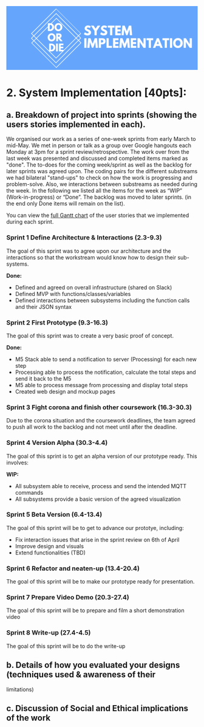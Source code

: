 ![Do or Die System Implementation](/Portfolio/Images/SystemImpLogo.png)
# 2. System Implementation [40pts]:
## a. Breakdown of project into sprints (showing the users stories implemented in each).

We organised our work as a series of one-week sprints from early March to mid-May. We met in person or talk as a group over Google hangouts each Monday at 3pm for a sprint review/retrospective. The work over from the last week was presented and discussed and completed items marked as "done". The to-does for the coming week/sprint as well as the backlog for later sprints was agreed upon. The coding pairs for the different substreams we had bilateral "stand-ups" to check on how the work is progressing and problem-solve. Also, we interactions between substreams as needed during the week. In the following we listed all the items for the week as “WIP” (Work-in-progress) or “Done”. The backlog was moved to later sprints. (in the end only Done items will remain on the list). 

You can view the [full Gantt chart](https://uob-my.sharepoint.com/:x:/g/personal/ac16888_bristol_ac_uk/EXltfbLEnNFLrGLOGOxgZcIB2oqj_ft_TP9LevpsozfhVg?e=TUTMn7) of the user stories that we implemented during each sprint. 
### Sprint 1 Define Architecture & Interactions (2.3-9.3) 
The goal of this sprint was to agree upon our architecture and the interactions so that the workstream would know how to design their sub-systems.

**Done:**
* Defined and agreed on overall infrastructure (shared on Slack)
* Defined MVP with functions/classes/variables
* Defined interactions between subsystems including the function calls and their JSON syntax 
### Sprint 2 First Prototype (9.3-16.3) 
The goal of this sprint was to create a very basic proof of concept.

**Done:**
* M5 Stack able to send a notification to server (Processing) for each new step
* Processing able to process the notification, calculate the total steps and send it back to the M5
* M5 able to process message from processing and display total steps
* Created web design and mockup pages
### Sprint 3 Fight corona and finish other coursework (16.3-30.3) 
Due to the corona situation and the coursework deadlines, the team agreed to push all work to the backlog and not meet until after the deadline.
### Sprint 4 Version Alpha (30.3-4.4) 
The goal of this sprint is to get an alpha version of our prototype ready. This involves:

**WIP:**
* All subsystem able to receive, process and send the intended MQTT commands
* All subsystems provide a basic version of the agreed visualization 
### Sprint 5 Beta Version (6.4-13.4) 
The goal of this sprint will be to get to advance our prototye, including:
* Fix interaction issues that arise in the sprint review on 6th of April
* Improve design and visuals
* Extend functionalities (TBD)
### Sprint 6 Refactor and neaten-up (13.4-20.4) 
The goal of this sprint will be to make our prototype ready for presentation.

### Sprint 7 Prepare Video Demo (20.3-27.4) 
The goal of this sprint will be to prepare and film a short demonstration video
### Sprint 8 Write-up (27.4-4.5) 
The goal of this sprint will be to do the write-up

## b. Details of how you evaluated your designs (techniques used & awareness of their
limitations)
## c. Discussion of Social and Ethical implications of the work
